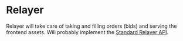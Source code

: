 # Relayer
Relayer will take care of taking and filling orders (bids) and serving the frontend assets. Will probably implement the [Standard Relayer API](https://github.com/0xProject/standard-relayer-api).
